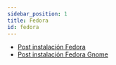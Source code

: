 ```yaml
---
sidebar_position: 1
title: Fedora
id: fedora
---
```


- [Post instalación Fedora](./post-instalacion.md)
- [Post instalación Fedora Gnome](./post-instalacion-gnome.md)
